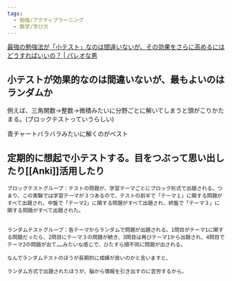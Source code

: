 ```yaml
---
tags:
  - 勉強/アクティブラーニング
  - 数学/学び方
---
```

[最強の勉強法が「小テスト」なのは間違いないが、その効果をさらに高めるにはどうすればいいの？ | パレオな男](https://yuchrszk.blogspot.com/2024/01/blog-post_04.html)

## 小テストが効果的なのは間違いないが、最もよいのはランダムか

例えば、三角関数->整数->微積みたいに分野ごとに解いてしまうと頭がこりかたまる。(ブロックテストっていうらしい)

青チャートバラバラみたいに解くのがベスト

## 定期的に想起で小テストする。目をつぶって思い出したり[[Anki]]活用したり

```
ブロックテストグループ：テストの問題が、学習テーマごとにブロック形式で出題される。つまり、この実験では学習テーマが３つあるので、テストの前半で「テーマ１」に関する問題がすべて出題され、中盤で「テーマ2」に関する問題がすべて出題され、終盤で「テーマ３」に関する問題がすべて出題された。
 

ランダムテストグループ：各テーマからランダムで問題が出題される。1問目がテーマ1に関する問題だったら、2問目にテーマ３の問題が続き、3問目は再びテーマ1から出題され、4問目でテーマ2の問題が出て……みたいな感じで、ひたすら順不同に問題が出される。
```

```
なんでランダムテストのほうが長期的に成績が良いのかと言いますと、

ランダム方式で出題されたほうが、脳から情報を引き出すのに苦労するから。
```
